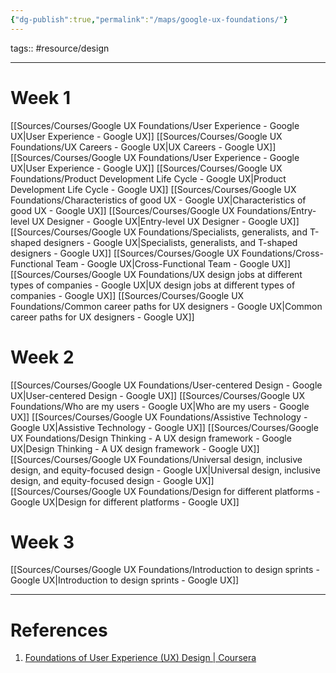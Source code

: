 ```yaml
---
{"dg-publish":true,"permalink":"/maps/google-ux-foundations/"}
---
```


tags:: #resource/design 

---

# Week 1
[[Sources/Courses/Google UX Foundations/User Experience - Google UX\|User Experience - Google UX]]
[[Sources/Courses/Google UX Foundations/UX Careers - Google UX\|UX Careers - Google UX]]
[[Sources/Courses/Google UX Foundations/User Experience - Google UX\|User Experience - Google UX]]
[[Sources/Courses/Google UX Foundations/Product Development Life Cycle - Google UX\|Product Development Life Cycle - Google UX]]
[[Sources/Courses/Google UX Foundations/Characteristics of good UX - Google UX\|Characteristics of good UX - Google UX]]
[[Sources/Courses/Google UX Foundations/Entry-level UX Designer - Google UX\|Entry-level UX Designer - Google UX]]
[[Sources/Courses/Google UX Foundations/Specialists, generalists, and T-shaped designers - Google UX\|Specialists, generalists, and T-shaped designers - Google UX]]
[[Sources/Courses/Google UX Foundations/Cross-Functional Team - Google UX\|Cross-Functional Team - Google UX]]
[[Sources/Courses/Google UX Foundations/UX design jobs at different types of companies - Google UX\|UX design jobs at different types of companies - Google UX]]
[[Sources/Courses/Google UX Foundations/Common career paths for UX designers - Google UX\|Common career paths for UX designers - Google UX]]

# Week 2
[[Sources/Courses/Google UX Foundations/User-centered Design - Google UX\|User-centered Design - Google UX]]
[[Sources/Courses/Google UX Foundations/Who are my users - Google UX\|Who are my users - Google UX]]
[[Sources/Courses/Google UX Foundations/Assistive Technology - Google UX\|Assistive Technology - Google UX]]
[[Sources/Courses/Google UX Foundations/Design Thinking - A UX design framework - Google UX\|Design Thinking - A UX design framework - Google UX]]
[[Sources/Courses/Google UX Foundations/Universal design, inclusive design, and equity-focused design - Google UX\|Universal design, inclusive design, and equity-focused design - Google UX]]
[[Sources/Courses/Google UX Foundations/Design for different platforms - Google UX\|Design for different platforms - Google UX]]

# Week 3
[[Sources/Courses/Google UX Foundations/Introduction to design sprints - Google UX\|Introduction to design sprints - Google UX]]

---
# References
1. [Foundations of User Experience (UX) Design | Coursera](https://www.coursera.org/learn/foundations-user-experience-design/)